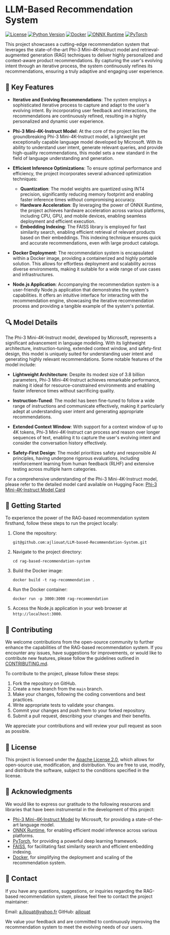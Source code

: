 # LLM-Based Recommendation System 


[![License](https://img.shields.io/badge/license-Apache%202.0-blue.svg)](https://opensource.org/licenses/Apache-2.0)
[![Python Version](https://img.shields.io/badge/python-3.7%2B-blue)](https://www.python.org/downloads/)
[![Docker](https://img.shields.io/badge/docker-latest-blue)](https://www.docker.com/)
[![ONNX Runtime](https://img.shields.io/badge/ONNX%20Runtime-1.13.1-orange)](https://onnxruntime.ai/)
[![PyTorch](https://img.shields.io/badge/PyTorch-2.0.0-red)](https://pytorch.org/)

This project showcases a cutting-edge recommendation system that leverages the state-of-the-art Phi-3 Mini-4K-Instruct model and retrieval-augmented generation (RAG) techniques to deliver highly personalized and context-aware product recommendations. By capturing the user's evolving intent through an iterative process, the system continuously refines its recommendations, ensuring a truly adaptive and engaging user experience.

## 🌟 Key Features

- **Iterative and Evolving Recommendations**: The system employs a sophisticated iterative process to capture and adapt to the user's evolving intent. By incorporating user feedback and interactions, the recommendations are continuously refined, resulting in a highly personalized and dynamic user experience.

- **Phi-3 Mini-4K-Instruct Model**: At the core of the project lies the groundbreaking Phi-3 Mini-4K-Instruct model, a lightweight yet exceptionally capable language model developed by Microsoft. With its ability to understand user intent, generate relevant queries, and provide high-quality recommendations, this model sets a new standard in the field of language understanding and generation.

- **Efficient Inference Optimizations**: To ensure optimal performance and efficiency, the project incorporates several advanced optimization techniques:
  - **Quantization**: The model weights are quantized using INT4 precision, significantly reducing memory footprint and enabling faster inference times without compromising accuracy.
  - **Hardware Acceleration**: By leveraging the power of ONNX Runtime, the project achieves hardware acceleration across various platforms, including CPU, GPU, and mobile devices, enabling seamless deployment and efficient execution.
  - **Embedding Indexing**: The FAISS library is employed for fast similarity search, enabling efficient retrieval of relevant products based on their embeddings. This indexing technique ensures quick and accurate recommendations, even with large product catalogs.

- **Docker Deployment**: The recommendation system is encapsulated within a Docker image, providing a containerized and highly portable solution. This allows for effortless deployment and scalability across diverse environments, making it suitable for a wide range of use cases and infrastructures.

- **Node.js Application**: Accompanying the recommendation system is a user-friendly Node.js application that demonstrates the system's capabilities. It offers an intuitive interface for interacting with the recommendation engine, showcasing the iterative recommendation process and providing a tangible example of the system's potential.

## 🔍 Model Details

The Phi-3 Mini-4K-Instruct model, developed by Microsoft, represents a significant advancement in language modeling. With its lightweight architecture, instruction-tuning, extended context window, and safety-first design, this model is uniquely suited for understanding user intent and generating highly relevant recommendations. Some notable features of the model include:

- **Lightweight Architecture**: Despite its modest size of 3.8 billion parameters, Phi-3 Mini-4K-Instruct achieves remarkable performance, making it ideal for resource-constrained environments and enabling faster inference times without sacrificing quality.

- **Instruction-Tuned**: The model has been fine-tuned to follow a wide range of instructions and communicate effectively, making it particularly adept at understanding user intent and generating appropriate recommendations.

- **Extended Context Window**: With support for a context window of up to 4K tokens, Phi-3 Mini-4K-Instruct can process and reason over longer sequences of text, enabling it to capture the user's evolving intent and consider the conversation history effectively.

- **Safety-First Design**: The model prioritizes safety and responsible AI principles, having undergone rigorous evaluations, including reinforcement learning from human feedback (RLHF) and extensive testing across multiple harm categories.

For a comprehensive understanding of the Phi-3 Mini-4K-Instruct model, please refer to the detailed model card available on Hugging Face: [Phi-3 Mini-4K-Instruct Model Card](https://huggingface.co/microsoft/Phi-3-mini-4k-instruct)

## 🚀 Getting Started

To experience the power of the RAG-based recommendation system firsthand, follow these steps to run the project locally:

1. Clone the repository:
   ```
   git@github.com:ajliouat/LLM-based-Recommendation-System.git
   ```

2. Navigate to the project directory:
   ```
   cd rag-based-recommendation-system
   ```

3. Build the Docker image:
   ```
   docker build -t rag-recommendation .
   ```

4. Run the Docker container:
   ```
   docker run -p 3000:3000 rag-recommendation
   ```

5. Access the Node.js application in your web browser at `http://localhost:3000`.



## 🤝 Contributing

We welcome contributions from the open-source community to further enhance the capabilities of the RAG-based recommendation system. If you encounter any issues, have suggestions for improvements, or would like to contribute new features, please follow the guidelines outlined in [CONTRIBUTING.md](CONTRIBUTING.md).

To contribute to the project, please follow these steps:

1. Fork the repository on GitHub.
2. Create a new branch from the `main` branch.
3. Make your changes, following the coding conventions and best practices.
4. Write appropriate tests to validate your changes.
5. Commit your changes and push them to your forked repository.
6. Submit a pull request, describing your changes and their benefits.

We appreciate your contributions and will review your pull request as soon as possible.

## 📄 License

This project is licensed under the [Apache License 2.0](LICENSE), which allows for open-source use, modification, and distribution. You are free to use, modify, and distribute the software, subject to the conditions specified in the license.

## 🙏 Acknowledgments

We would like to express our gratitude to the following resources and libraries that have been instrumental in the development of this project:

- [Phi-3 Mini-4K-Instruct Model](https://huggingface.co/microsoft/Phi-3-mini-4k-instruct) by Microsoft, for providing a state-of-the-art language model.
- [ONNX Runtime](https://onnxruntime.ai/), for enabling efficient model inference across various platforms.
- [PyTorch](https://pytorch.org/), for providing a powerful deep learning framework.
- [FAISS](https://github.com/facebookresearch/faiss), for facilitating fast similarity search and efficient embedding indexing.
- [Docker](https://www.docker.com/), for simplifying the deployment and scaling of the recommendation system.

## 📧 Contact

If you have any questions, suggestions, or inquiries regarding the RAG-based recommendation system, please feel free to contact the project maintainer:


Email: [a.jliouat@yahoo.fr](mailto:a.jliouat@yahoo.fr)
GitHub: [ajliouat](https://github.com/ajliouat)

We value your feedback and are committed to continuously improving the recommendation system to meet the evolving needs of our users.
